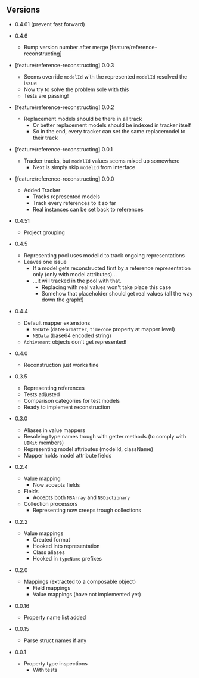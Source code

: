 ## Versions


* 0.4.61 (prevent fast forward)

* 0.4.6

    + Bump version number after merge [feature/reference-reconstructing]

* [feature/reference-reconstructing] 0.0.3

    + Seems override `modelId` with the represented `modelId` resolved the issue
    + Now try to solve the problem sole with this
    + Tests are passing!

* [feature/reference-reconstructing] 0.0.2

    + Replacement models should be there in all track
        + Or better replacement models should be indexed in tracker itself
        + So in the end, every tracker can set the same replacemodel to their track

* [feature/reference-reconstructing] 0.0.1

    + Tracker tracks, but `modelId` values seems mixed up somewhere
        + Next is simply skip `modelId` from interface

* [feature/reference-reconstructing] 0.0.0

    + Added Tracker
        + Tracks represented models
        + Track every references to it so far
        + Real instances can be set back to references

* 0.4.51

    + Project grouping

* 0.4.5

    + Representing pool uses modelId to track ongoing representations
    + Leaves one issue
        + If a model gets reconstructed first by a reference representation only (only with model attributes)...
        + ...it will tracked in the pool with that.
            + Replacing with real values won't take place this case
            + Somehow that placeholder should get real values (all the way down the graph!)

* 0.4.4
    
    + Default mapper extensions
        + `NSDate` (`dateFormatter`, `timeZone` property at mapper level)
        + `NSData` (base64 encoded string)
    + `Achivement` objects don't get represented!

* 0.4.0

    + Reconstruction just works fine
    
* 0.3.5

    + Representing references
    + Tests adjusted
    + Comparison categories for test models
    + Ready to implement reconstruction

* 0.3.0

    + Aliases in value mappers
    + Resolving type names trough with getter methods (to comply with `UIKit` members)
    + Representing model attributes (modelId, className)
    + Mapper holds model attribute fields

* 0.2.4

    + Value mapping
        + Now accepts fields
    + Fields
        + Accepts both `NSArray` and `NSDictionary`
    + Collection processors
        + Representing now creeps trough collections

* 0.2.2

    + Value mappings
        + Created format
        + Hooked into representation
        + Class aliases
        + Hooked in `typeName` prefixes

* 0.2.0

    + Mappings (extracted to a composable object)
        + Field mappings
        + Value mappings (have not implemented yet)

* 0.0.16

    + Property name list added

* 0.0.15

    + Parse struct names if any 

* 0.0.1

    + Property type inspections
        + With tests